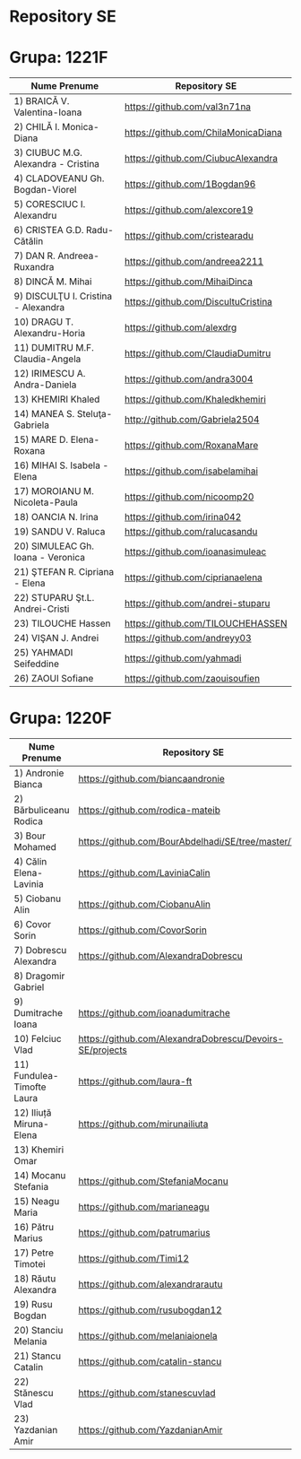 Repository SE
====

Grupa: 1221F
============

| Nume Prenume | Repository SE | 
|--------------|---------------|
|1) BRAICĂ V. Valentina-Ioana | https://github.com/val3n71na 
|2) CHILĂ I. Monica-Diana | https://github.com/ChilaMonicaDiana 
|3) CIUBUC M.G. Alexandra - Cristina |https://github.com/CiubucAlexandra
|4) CLADOVEANU Gh. Bogdan-Viorel|https://github.com/1Bogdan96
|5) CORESCIUC I. Alexandru|https://github.com/alexcore19
|6) CRISTEA G.D. Radu-Cătălin |https://github.com/cristearadu
|7) DAN R. Andreea-Ruxandra|https://github.com/andreea2211
|8) DINCĂ M. Mihai |https://github.com/MihaiDinca
|9) DISCULŢU I. Cristina - Alexandra|https://github.com/DiscultuCristina
|10) DRAGU T. Alexandru-Horia|https://github.com/alexdrg
|11) DUMITRU M.F. Claudia-Angela|https://github.com/ClaudiaDumitru
|12) IRIMESCU A. Andra-Daniela|https://github.com/andra3004
|13) KHEMIRI Khaled|https://github.com/Khaledkhemiri
|14) MANEA S. Steluţa-Gabriela |http://github.com/Gabriela2504
|15) MARE D. Elena-Roxana|https://github.com/RoxanaMare
|16) MIHAI S. Isabela - Elena|https://github.com/isabelamihai
|17) MOROIANU M. Nicoleta-Paula|https://github.com/nicoomp20
|18) OANCIA N. Irina |https://github.com/irina042
|19) SANDU V. Raluca|https://github.com/ralucasandu
|20) SIMULEAC Gh. Ioana - Veronica|https://github.com/ioanasimuleac
|21) ŞTEFAN R. Cipriana - Elena|https://github.com/ciprianaelena
|22) STUPARU Şt.L. Andrei-Cristi|https://github.com/andrei-stuparu
|23) TILOUCHE Hassen|https://github.com/TILOUCHEHASSEN
|24) VIŞAN J. Andrei|https://github.com/andreyy03
|25) YAHMADI Seifeddine|https://github.com/yahmadi
|26) ZAOUI Sofiane|https://github.com/zaouisoufien

Grupa: 1220F
============

| Nume Prenume | Repository SE | 
|---------------|--------------|
|1) Andronie Bianca| https://github.com/biancaandronie
|2) Bărbuliceanu Rodica|https://github.com/rodica-mateib
|3) Bour Mohamed| https://github.com/BourAbdelhadi/SE/tree/master/TP1
|4) Călin Elena-Lavinia| https://github.com/LaviniaCalin
|5) Ciobanu Alin| https://github.com/CiobanuAlin 
|6) Covor Sorin| https://github.com/CovorSorin 
|7) Dobrescu Alexandra| https://github.com/AlexandraDobrescu
|8) Dragomir Gabriel
|9) Dumitrache Ioana| https://github.com/ioanadumitrache 
|10) Felciuc Vlad|https://github.com/AlexandraDobrescu/Devoirs-SE/projects
|11) Fundulea-Timofte Laura|  https://github.com/laura-ft
|12) Iliuță Miruna- Elena| https://github.com/mirunailiuta
|13) Khemiri Omar
|14) Mocanu Stefania| https://github.com/StefaniaMocanu
|15) Neagu Maria| https://github.com/marianeagu
|16) Pătru Marius| https://github.com/patrumarius
|17) Petre Timotei | https://github.com/Timi12
|18) Răutu Alexandra| https://github.com/alexandrarautu
|19) Rusu Bogdan|  https://github.com/rusubogdan12
|20) Stanciu Melania| https://github.com/melaniaionela
|21) Stancu Catalin| https://github.com/catalin-stancu
|22) Stănescu Vlad| https://github.com/stanescuvlad
|23) Yazdanian Amir| https://github.com/YazdanianAmir
											



